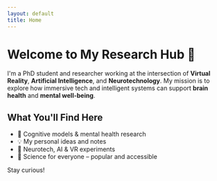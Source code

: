 ```yaml
---
layout: default
title: Home
---
```


# Welcome to My Research Hub 🧠

I'm a PhD student and researcher working at the intersection of **Virtual Reality**, **Artificial Intelligence**, and **Neurotechnology**. My mission is to explore how immersive tech and intelligent systems can support **brain health** and **mental well-being**.

## What You'll Find Here

- 🧪 Cognitive models & mental health research
- 💡 My personal ideas and notes
- 🧠 Neurotech, AI & VR experiments
- 📖 Science for everyone – popular and accessible

Stay curious!
